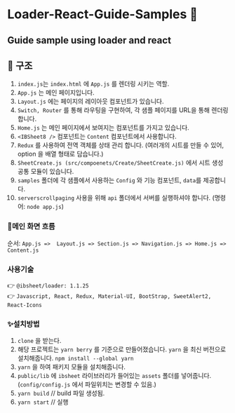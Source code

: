 # Loader-React-Guide-Samples 👋

## Guide sample using loader and react

## 📖 구조

1. `index.js`는 `index.html` 에 `App.js` 를 렌더링 시키는 역할.
2. `App.js` 는 메인 페이지입니다.
3. `Layout.js` 에는 페이지의 레이아웃 컴포넌트가 있습니다.
4. `Switch, Router` 를 통해 라우팅을 구현하여, 각 샘플 페이지를 URL을 통해 렌더링합니다.
5. `Home.js` 는 메인 페이지에서 보여지는 컴포넌트를 가지고 있습니다.
6. `<IBSheet8 />` 컴포넌트는 `Content` 컴포넌트에서 사용합니다.
7. `Redux` 를 사용하여 전역 객체를 상태 관리 합니다. (여러개의 시트를 만들 수 있어, option 을 배열 형태로 담습니다.)
8. `SheetCreate.js (src/compoenets/Create/SheetCreate.js)` 에서 시트 생성 공통 모듈이 있습니다.
9. `samples` 폴더에 각 샘플에서 사용하는 `Config` 와 기능 컴포넌트, `data`를 제공합니다.
10. `serverscrollpaging` 사용을 위해 `api` 폴더에서 서버를 실행하셔야 합니다. (명령어: `node app.js`)

### :gift_heart:메인 화면 흐름

순서: `App.js =>  Layout.js => Section.js => Navigation.js => Home.js => Content.js`

### 사용기술

👉 `@ibsheet/loader: 1.1.25` <br/>
👉 `Javascript, React, Redux, Material-UI, BootStrap, SweetAlert2, React-Icons`

### ✨설치방법

1. `clone` 을 받는다.
2. 해당 프로젝트는 `yarn berry` 를 기준으로 만들어졌습니다. `yarn` 을 최신 버전으로 설치해줍니다. `npm install --global yarn`
3. `yarn` 을 하여 패키지 모듈을 설치해줍니다.
4. `public/lib` 에 `ibsheet` 라이브러리가 들어있는 `assets` 폴더를 넣어줍니다. (`config/config.js` 에서 파일위치는 변경할 수 있음.)
5. `yarn build` // build 파일 생성됨.
6. `yarn start` // 실행
